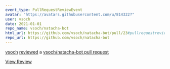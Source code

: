 ```yaml
---
event_type: PullRequestReviewEvent
avatar: "https://avatars.githubusercontent.com/u/814322?"
user: vsoch
date: 2021-01-01
repo_name: vsoch/natacha-bot
html_url: https://github.com/vsoch/natacha-bot/pull/23#pullrequestreview-560564486
repo_url: https://github.com/vsoch/natacha-bot
---
```


<a href='https://github.com/vsoch' target='_blank'>vsoch</a> <a href='https://github.com/vsoch/natacha-bot/pull/23#pullrequestreview-560564486' target='_blank'>reviewed</a> a <a href='https://github.com/vsoch/natacha-bot/pull/23' target='_blank'>vsoch/natacha-bot pull request</a>

<small></small>

<a href='https://github.com/vsoch/natacha-bot/pull/23#pullrequestreview-560564486' target='_blank'>View Review</a>